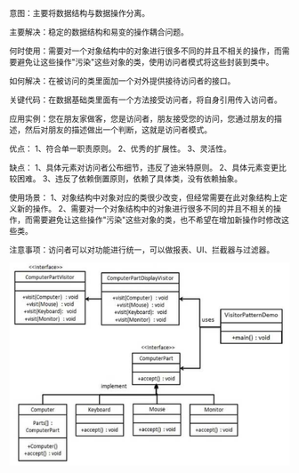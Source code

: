 意图：主要将数据结构与数据操作分离。

主要解决：稳定的数据结构和易变的操作耦合问题。

何时使用：需要对一个对象结构中的对象进行很多不同的并且不相关的操作，而需要避免让这些操作"污染"这些对象的类，使用访问者模式将这些封装到类中。

如何解决：在被访问的类里面加一个对外提供接待访问者的接口。

关键代码：在数据基础类里面有一个方法接受访问者，将自身引用传入访问者。

应用实例：您在朋友家做客，您是访问者，朋友接受您的访问，您通过朋友的描述，然后对朋友的描述做出一个判断，这就是访问者模式。

优点： 
1、符合单一职责原则。
2、优秀的扩展性。 
3、灵活性。

缺点： 
1、具体元素对访问者公布细节，违反了迪米特原则。 
2、具体元素变更比较困难。 
3、违反了依赖倒置原则，依赖了具体类，没有依赖抽象。

使用场景： 
1、对象结构中对象对应的类很少改变，但经常需要在此对象结构上定义新的操作。 
2、需要对一个对象结构中的对象进行很多不同的并且不相关的操作，而需要避免让这些操作"污染"这些对象的类，也不希望在增加新操作时修改这些类。

注意事项：访问者可以对功能进行统一，可以做报表、UI、拦截器与过滤器。

![visitor.png](..%2F..%2F..%2F..%2Fresources%2Fstatic%2Fimg%2Fvisitor.png)